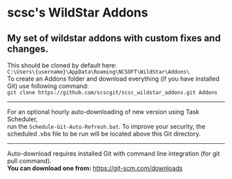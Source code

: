 # scsc's WildStar Addons

My set of wildstar addons with custom fixes and changes.
-
This should be cloned by default here:<br>
`C:\Users\{username}\AppData\Roaming\NCSOFT\WildStar\Addons\`<br>
To create an Addons folder and download everything (if you have installed Git) use following command:<br>
`git clone https://github.com/scscgit/scsc_wildstar_addons.git Addons`<br>

---
For an optional hourly auto-downloading of new version using Task Scheduler,<br>
run the `Schedule-Git-Auto-Refresh.bat`. To improve your security, the<br>
scheduled .vbs file to be run will be located above this Git directory.<br>

---
Auto-download requires installed Git with command line integration (for git pull command).<br>
**You can download one from:** https://git-scm.com/downloads<br>
